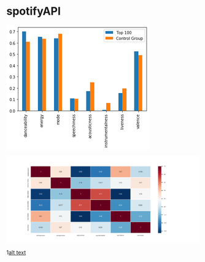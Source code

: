 # spotifyAPI

![alt text](https://github.com/what-makes-a-hit/spotifyAPI/blob/master/images/Bar%20Plot_Top100%20and%20CG.png)

![alt text](https://github.com/what-makes-a-hit/spotifyAPI/blob/master/images/goodpearsonheatmap.png)

1[alt text](https://github.com/what-makes-a-hit/spotifyAPI/blob/master/images/testresults.PNG)



